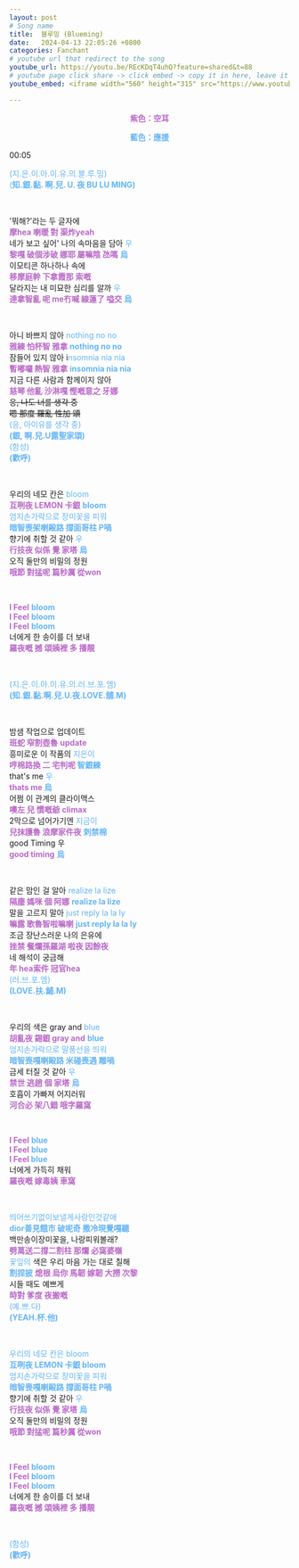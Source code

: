 ```yaml
---
layout: post
# Song name
title:  블루밍 (Blueming)
date:   2024-04-13 22:05:26 +0800
categories: Fanchant
# youtube url that redirect to the song
youtube_url: https://youtu.be/REcKDqT4uhQ?feature=shared&t=88
# youtube page click share -> click embed -> copy it in here, leave it blank if dont 
youtube_embed: <iframe width="560" height="315" src="https://www.youtube.com/embed/REcKDqT4uhQ?si=5x27TDtG5WA0V9th&amp;start=88" title="YouTube video player" frameborder="0" allow="accelerometer; autoplay; clipboard-write; encrypted-media; gyroscope; picture-in-picture; web-share" referrerpolicy="strict-origin-when-cross-origin" allowfullscreen></iframe>

---
```

<p style="display: flex; justify-content: center;"><span style="color:#ba68c8;"><strong>紫色：空耳</strong></span></p>
<p style="display: flex; justify-content: center;"><span style="color:#64b5f6;"><strong>藍色：應援</strong></span></p>


<p>00:05</p>
<p><span style="color:#64b5f6;">(지.은.이.아.이.유.의.블.루.밍)</span><br><span style="color:#64b5f6;">(<strong>知.銀.黏. 啊.兒. U. 夜 BU LU MING)</strong></span></p>
<p>&nbsp;</p>
<p>'뭐해?'라는 두 글자에<br><span style="color:#ba68c8;"><strong>摩hea 喇暖 對 渠炸yeah</strong></span><br>네가 보고 싶어' 나의 속마음을 담아&nbsp;<span style="color:#64b5f6;">우</span><br><span style="color:#ba68c8;"><strong>黎嘎 破個涉破 娜耶 屬嘛陰 氹嗎</strong></span> <span style="color:#64b5f6;"><strong>烏</strong></span><br>이모티콘 하나하나 속에<br><span style="color:#ba68c8;"><strong>移摩庭幹 下拿霞那 索嘅</strong></span><br>달라지는 내 미묘한 심리를 알까&nbsp;<span style="color:#64b5f6;">우</span><br><span style="color:#ba68c8;"><strong>達拿智亂 呢 me冇喊 線蓮了 嗌交</strong></span> <span style="color:#64b5f6;"><strong>烏</strong></span></p>
<p>&nbsp;</p>
<p>아니 바쁘지 않아&nbsp;<span style="color:#64b5f6;">nothing no no</span><br><span style="color:#ba68c8;"><strong>雅練 怕杯智 雅拿</strong></span> <span style="color:#64b5f6;"><strong>nothing no no</strong></span><br>잠들어 있지 않아&nbsp;i<span style="color:#64b5f6;">nsomnia nia nia</span><br><span style="color:#ba68c8;"><strong>暫嘟囉 熱智 雅拿</strong></span> <span style="color:#64b5f6;"><strong>insomnia nia nia</strong></span><br>지금 다른 사람과 함께이지 않아<br><span style="color:#ba68c8;"><strong>慈琴 他亂 沙淋嘎 慳嘅意之 牙娜</strong></span><br><s>응, 나도 너를 생각 중</s><br><s>嗯 那度 羅亂 性加 頌</s><br><span style="color:#64b5f6;">(응, 아이유를 생각 중)</span><br><span style="color:#64b5f6;"><strong>(銀, 啊.兒.U露聖家頌)</strong></span><br><span style="color:#64b5f6;">(함성)</span><br><span style="color:#64b5f6;"><strong>(歡呼)</strong></span></p>
<p>&nbsp;</p>
<p>우리의 네모 칸은&nbsp;<span style="color:#64b5f6;">bloom</span><br><span style="color:#ba68c8;"><strong>互咧夜 LEMON 卡銀</strong></span> <span style="color:#64b5f6;"><strong>bloom</strong></span><br><span style="color:#64b5f6;">엄지손가락으로 장미꽃을 피워</span><br><span style="color:#64b5f6;"><strong>暗智喪架喇毆路 撐面哥柱 P喎</strong></span><br>향기에 취할 것 같아&nbsp;<span style="color:#64b5f6;">우</span><br><span style="color:#ba68c8;"><strong>行技夜 似係 覺 家塔</strong></span> <span style="color:#64b5f6;"><strong>烏</strong></span><br>오직 둘만의 비밀의 정원<br><span style="color:#ba68c8;"><strong>哦節 對掹呢 篇秒厲 從won</strong></span></p>
<p>&nbsp;</p>
<p><span style="color:#ba68c8;"><strong>I Feel</strong></span>&nbsp;<span style="color:#64b5f6;"><strong>bloom</strong></span><br><span style="color:#ba68c8;"><strong>I Feel</strong></span>&nbsp;<span style="color:#64b5f6;"><strong>bloom</strong></span><br><span style="color:#ba68c8;"><strong>I Feel</strong></span>&nbsp;<span style="color:#64b5f6;"><strong>bloom</strong></span><br>너에게 한 송이를 더 보내<br><span style="color:#ba68c8;"><strong>羅夜嘅 撼 頌姨裡 多 播靚</strong></span></p>
<p>&nbsp;</p>
<p><span style="color:#64b5f6;">(지.은.이.아.이.유.의.러.브.포.엠)</span><br><span style="color:#64b5f6;"><strong>(知.銀.黏.啊.兒.U.夜.LOVE.舖.M)</strong></span></p>
<p>&nbsp;</p>
<p>밤샘 작업으로 업데이트<br><span style="color:#ba68c8;"><strong>班蛇 窄割壺魯</strong></span> <span style="color:#ba68c8;"><strong>update</strong></span><br>흥미로운 이 작품의&nbsp;<span style="color:#64b5f6;">지은이</span><br><span style="color:#ba68c8;"><strong>哼棉路換 二 宅判呢 </strong></span><span style="color:#64b5f6;"><strong>智銀練</strong></span><br>that's me&nbsp;<span style="color:#64b5f6;">우</span><br><span style="color:#ba68c8;"><strong>thats me</strong></span><span style="color:#64b5f6;"><strong> 烏</strong></span><br>어쩜 이 관계의 클라이맥스<br><span style="color:#ba68c8;"><strong>噢左 兒 慣嘅爺</strong></span> <span style="color:#ba68c8;"><strong>climax</strong></span><br>2막으로 넘어가기엔&nbsp;<span style="color:#64b5f6;">지금이</span><br><span style="color:#ba68c8;"><strong>兒抹護魯 浪摩家件夜</strong></span> <span style="color:#64b5f6;"><strong>刺禁棉</strong></span><br>good Timing&nbsp;우<br><span style="color:#ba68c8;"><strong>good timing</strong></span> <span style="color:#64b5f6;"><strong>烏</strong></span></p>
<p>&nbsp;</p>
<p>같은 맘인 걸 알아&nbsp;<span style="color:#64b5f6;">realize la lize</span><br><span style="color:#ba68c8;"><strong>隔塵 媽咪 個 阿娜</strong></span> <span style="color:#64b5f6;"><strong>realize la lize</strong></span><br>말을 고르지 말아 <span style="color:#64b5f6;">just&nbsp;reply la la ly</span><br><span style="color:#ba68c8;"><strong>嘛露 歌魯智啦嘛喇</strong></span> <span style="color:#64b5f6;"><strong>just reply la la ly</strong></span><br>조금 장난스러운 나의 은유에<br><span style="color:#ba68c8;"><strong>挫禁 餐爛孫羅湖 啦夜 因餘夜</strong></span><br>네 해석이 궁금해<br><span style="color:#ba68c8;"><strong>年 hea索件 冠官hea</strong></span><br><span style="color:#64b5f6;">(러.브.포.엠)</span><br><span style="color:#64b5f6;"><strong>(LOVE.扶.鋪.M)</strong></span></p>
<p>&nbsp;</p>
<p>우리의 색은 gray and<span style="color:#64b5f6;">&nbsp;blue</span><br><span style="color:#ba68c8;"><strong>胡亂夜 錫銀 gray and</strong></span> <span style="color:#64b5f6;"><strong>blue</strong></span><br><span style="color:#64b5f6;">엄지손가락으로 말풍선을 띄워</span><br><span style="color:#64b5f6;"><strong>暗智喪嘎喇毆路 米碰喪遇 雕喎</strong></span><br>금세 터질 것 같아&nbsp;<span style="color:#64b5f6;">우</span><br><span style="color:#ba68c8;"><strong>禁世 逃趙 個 家塔</strong></span> <span style="color:#64b5f6;"><strong>烏</strong></span><br>호흡이 가빠져 어지러워<br><span style="color:#ba68c8;"><strong>河合必 架八錯 哦字羅窩</strong></span></p>
<p>&nbsp;</p>
<p><span style="color:#ba68c8;"><strong>I Feel</strong></span>&nbsp;<span style="color:#64b5f6;"><strong>blue</strong></span><br><span style="color:#ba68c8;"><strong>I Feel</strong></span>&nbsp;<span style="color:#64b5f6;"><strong>blue</strong></span><br><span style="color:#ba68c8;"><strong>I Feel&nbsp;</strong></span><span style="color:#64b5f6;"><strong>blue</strong></span><br>너에게 가득히 채워<br><span style="color:#ba68c8;"><strong>羅夜嘅 嫁毒姨 車窩</strong></span></p>
<p>&nbsp;</p>
<p><span style="color:#64b5f6;">띄어쓰기없이보낼게사랑인것같애</span><br><span style="color:#64b5f6;"><strong>dior善見餓市 破呢奇 撒冷現覺嘎聽</strong></span><br>백만송이장미꽃을, 나랑피워볼래?<br><span style="color:#ba68c8;"><strong>劈萬送二撐二割柱 那爛 必窩婆嶺</strong></span><br><span style="color:#64b5f6;">꽃잎의</span>&nbsp;색은 우리 마음 가는 대로 칠해<br><span style="color:#64b5f6;"><strong>割捏披</strong></span> <span style="color:#ba68c8;"><strong>熄根 烏你 馬韌 嫁韌 大撈 次黎</strong></span><br>시들 때도 예쁘게<br><span style="color:#ba68c8;"><strong>時對 爹度 夜搬嘅</strong></span><br><span style="color:#64b5f6;">(예.쁘.다)</span><br><span style="color:#64b5f6;"><strong>(YEAH.杯.他)</strong></span></p>
<p>&nbsp;</p>
<p><span style="color:#64b5f6;">우리의 네모 칸은 bloom</span><br><span style="color:#64b5f6;"><strong>互咧夜 LEMON 卡銀 bloom</strong></span><br><span style="color:#64b5f6;">엄지손가락으로 장미꽃을 피워</span><br><span style="color:#64b5f6;"><strong>暗智喪嘎喇毆路 撐面哥柱 P喎</strong></span><br>향기에 취할 것 같아&nbsp;<span style="color:#64b5f6;">우</span><br><span style="color:#ba68c8;"><strong>行技夜 似係 覺 家塔</strong></span> <span style="color:#64b5f6;"><strong>烏</strong></span><br>오직 둘만의 비밀의 정원<br><span style="color:#ba68c8;"><strong>哦節 對掹呢 篇秒厲 從won</strong></span></p>
<p>&nbsp;</p>
<p><span style="color:#ba68c8;"><strong>I Feel</strong></span>&nbsp;<span style="color:#64b5f6;"><strong>bloom</strong></span><br><span style="color:#ba68c8;"><strong>I Feel</strong></span><span style="color:#64b5f6;">&nbsp;<strong>bloom</strong></span><br><span style="color:#ba68c8;"><strong>I Feel</strong></span>&nbsp;<span style="color:#64b5f6;"><strong>bloom</strong></span><br>너에게 한 송이를 더 보내<br><span style="color:#ba68c8;"><strong>羅夜嘅 撼 頌姨裡 多 播靚</strong></span></p>
<p>&nbsp;</p>
<p><span style="color:#64b5f6;">(함성)</span><br><span style="color:#64b5f6;"><strong>(歡呼)</strong></span></p>
